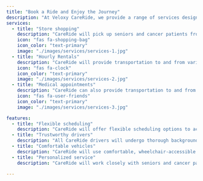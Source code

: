 ```yaml
---
title: "Book a Ride and Enjoy the Journey"
description: "At Veloxy CareRide, we provide a range of services designed to support seniors and cancer patients in their daily lives. Our offerings include:"
services:
  - title: "Store shopping"
    description: "CareRide will pick up seniors and cancer patients from their homes and take them to their preferred grocery store(s) of choice, helping them stock up on essential items."
    icon: "fas fa-shopping-bag"
    icon_color: "text-primary"
    image: "./images/services/services-1.jpg"
  - title: "Hourly Rentals"
    description: "CareRide will provide transportation to and from various stores, such as pharmacies, department stores, and specialty shops, allowing seniors and cancer patients to run errands with ease."
    icon: "fas fa-clock"
    icon_color: "text-primary"
    image: "./images/services/services-2.jpg"
  - title: "Medical appointments"
    description: "CareRide can also provide transportation to and from medical appointments, such as chemotherapy sessions, doctor’s visits, and lab tests."
    icon: "fas fa-user-friends"
    icon_color: "text-primary"
    image: "./images/services/services-3.jpg"

features:
  - title: "Flexible scheduling"
    description: "CareRide will offer flexible scheduling options to accommodate the needs of seniors and cancer patients, including early morning, late evening, and weekend appointments."
  - title: "Trustworthy drivers"
    description: "All CareRide drivers will undergo thorough background checks and training to ensure a safe and trustworthy experience for passengers."
  - title: "Comfortable vehicles"
    description: "CareRide will use comfortable, wheelchair-accessible vehicles to ensure a smooth and comfortable ride for all passengers."
  - title: "Personalized service"
    description: "CareRide will work closely with seniors and cancer patients to understand their specific needs and preferences, providing personalized service tailored to their unique requirements."

---
```


